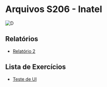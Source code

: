 # Arquivos S206 - Inatel

![D](https://i.imgur.com/ip2zER1.gif)

## Relatórios

- [Relatório 2](https://github.com/matheusvhs/S206/blob/cae62e65c659b255e81cea6b0bfda49d36af9900/cypress/e2e/Aula2/exemploAula2.cy.js)

## Lista de Exercícios

- [Teste de UI](https://github.com/matheusvhs/S206/tree/7f095ac8fb696bf391a36157ee44a7787c2c8899/cypress/e2e/Lista%20-%20Teste%20de%20UI)
